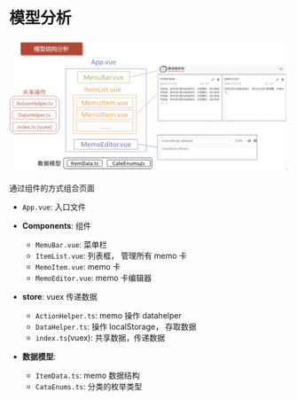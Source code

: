 # 模型分析

![module-analysis.png](./img/module-analysis.png)

通过组件的方式组合页面

+ `App.vue`: 入口文件

+ **Components**: 组件
    + `MemuBar.vue`: 菜单栏
    + `ItemList.vue`: 列表框， 管理所有 memo 卡
    + `MemoItem.vue`: memo 卡
    + `MemoEditor.vue`: memo 卡编辑器

+ **store**: vuex 传递数据
    + `ActionHelper.ts`: memo 操作 datahelper
    + `DataHelper.ts`: 操作 localStorage， 存取数据
    + `index.ts`(vuex): 共享数据，传递数据

+ **数据模型**:
    + `ItemData.ts`: memo 数据结构
    + `CataEnums.ts`: 分类的枚举类型